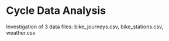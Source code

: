 # Cycle Data Analysis

Investigation of 3 data files:
bike_journeys.csv, bike_stations.csv, weather.csv